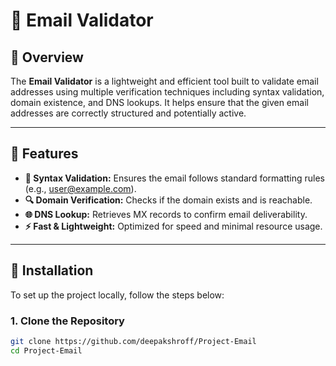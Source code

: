 # 📧 Email Validator

## 📘 Overview

The **Email Validator** is a lightweight and efficient tool built to validate email addresses using multiple verification techniques including syntax validation, domain existence, and DNS lookups. It helps ensure that the given email addresses are correctly structured and potentially active.

---

## 🚀 Features

- **📧 Syntax Validation:** Ensures the email follows standard formatting rules (e.g., user@example.com).
- **🔍 Domain Verification:** Checks if the domain exists and is reachable.
- **🌐 DNS Lookup:** Retrieves MX records to confirm email deliverability.
- **⚡ Fast & Lightweight:** Optimized for speed and minimal resource usage.

---

## 📂 Installation

To set up the project locally, follow the steps below:

### 1. Clone the Repository
```bash
git clone https://github.com/deepakshroff/Project-Email
cd Project-Email





